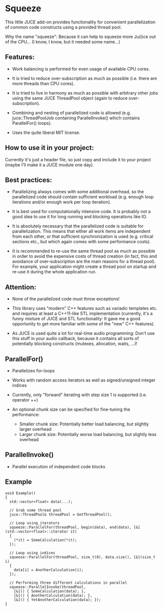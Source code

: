 Squeeze
=======

This little JUCE add-on provides functionality for convenient parallelization
of common code constructs using a provided thread pool.

Why the name "squeeze": Because it can help to squeeze more Ju(i)ce out of
the CPU... (I know, I know, but it needed some name...)

## Features: ##

- Work balancing is performed for even usage of available CPU cores.

- It is tried to reduce over-subscription as much as possible (i.e. there are more
  threads than CPU cores).

- It is tried to live in harmony as much as possible with arbitrary other jobs
  using the same JUCE ThreadPool object (again to reduce over-subscription).

- Combining and nesting of parallelized code is allowed (e.g. juce::ThreadPoolJob
  containing ParallelInvoke() which contains ParallelFor() loops).

- Uses the quite liberal MIT license.

## How to use it in your project: ##

Currently it's just a header file, so just copy and include it to your project
(maybe I'll make it a JUCE module one day).

## Best practices: ##

- Parallelizing always comes with some additional overhead, so the parallelized
  code should contain sufficient workload (e.g. enough loop iterations and/or
  enough work per loop iteration).

- It is best used for computationally intensive code. It is probably not a good idea
  to use it for long running and blocking operations like IO.

- It is absolutely necessary that the parallelized code is suitable for parallelization.
  This means that either all work items are independent from each other, or that
  sufficient synchronization is used (e.g. critical sections etc., but which again
  comes with some performance costs).

- It is recommended to re-use the same thread pool as much as possible in order to
  avoid the expensive costs of thread creation (in fact, this and avoidance of
  over-subscription are the main reasons for a thread pool). For example, your
  application might create a thread pool on startup and re-use it during the whole
  application run.

## Attention: ##

- None of the parallelized code must throw exceptions!

- This library uses "modern" C++ features such as variadic templates etc. and requires
  at least a C++11-like STL implementation (currently, it's a funny mixture of JUCE and STL
  functionality: It gave me a good opportunity to get more familiar with some of the
  "new" C++ features).

- As JUCE is used quite a lot for real-time audio programming:
  Don't use this stuff in your audio callback, because it contains all sorts
  of potentially blocking constructs (mutexes, allocation, waits, ...)!


## ParallelFor() ##

- Parallelizes for-loops

- Works with random access iterators as well as signed/unsigned integer indices

- Currently, only "forward" iterating with step size 1 is supported (i.e. operator ++)

- An optional chunk size can be specified for fine-tuning the performance:
  - Smaller chunk size: Potentially better load balancing, but slightly larger overhead
  - Larger chunk size: Potentially worse load balancing, but slightly less overhead


## ParallelInvoke() ##

- Parallel execution of independent code blocks


## Example ##

    void Example()
    {
      std::vector<float> data(...);

      // Grab some thread pool
      juce::ThreadPool& threadPool = GetThreadPool();

      // Loop using iterators
      squeeze::ParallelFor(threadPool, begin(data), end(data), [&](std::vector<float>::iterator it)
      {
        (*it) = SomeCalculation(*it);
      });

      // Loop using indices
      squeeze::ParallelFor(threadPool, size_t(0), data.size(), [&](size_t i)
      {
        data[i] = AnotherCalculation(i);
      });

      // Performing three different calculations in parallel
      squeeze::ParallelInvoke(threadPool,
        [&]() { SomeCalculation(data); },
        [&]() { AnotherCalculation(data); },
        [&]() { YetAnotherCalculation(data); });
    }
